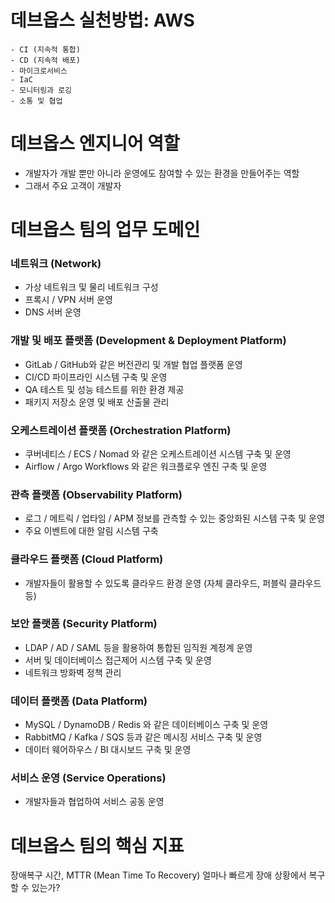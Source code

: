 # 데브옵스 실천방법: AWS
	- CI (지속적 통합)
	- CD (지속적 배포)
	- 마이크로서비스
	- IaC
	- 모니터링과 로깅
	- 소통 및 협업

# 데브옵스 엔지니어 역할
- 개발자가 개발 뿐만 아니라 운영에도 참여할 수 있는 환경을 만들어주는 역할
- 그래서 주요 고객이 개발자

# 데브옵스 팀의 업무 도메인
### 네트워크 (Network) 
- 가상 네트워크 및 물리 네트워크 구성 
- 프록시 / VPN 서버 운영 
- DNS 서버 운영
### 개발 및 배포 플랫폼 (Development & Deployment Platform) 
- GitLab / GitHub와 같은 버전관리 및 개발 협업 플랫폼 운영 
- CI/CD 파이프라인 시스템 구축 및 운영 
- QA 테스트 및 성능 테스트를 위한 환경 제공 
- 패키지 저장소 운영 및 배포 산출물 관리
### 오케스트레이션 플랫폼 (Orchestration Platform) 
- 쿠버네티스 / ECS / Nomad 와 같은 오케스트레이션 시스템 구축 및 운영 
- Airflow / Argo Workflows 와 같은 워크플로우 엔진 구축 및 운영
### 관측 플랫폼 (Observability Platform) 
- 로그 / 메트릭 / 업타임 / APM 정보를 관측할 수 있는 중앙화된 시스템 구축 및 운영 
- 주요 이벤트에 대한 알림 시스템 구축
### 클라우드 플랫폼 (Cloud Platform) 
- 개발자들이 활용할 수 있도록 클라우드 환경 운영 (자체 클라우드, 퍼블릭 클라우드 등)
### 보안 플랫폼 (Security Platform) 
- LDAP / AD / SAML 등을 활용하여 통합된 임직원 계정계 운영 
- 서버 및 데이터베이스 접근제어 시스템 구축 및 운영 
- 네트워크 방화벽 정책 관리
### 데이터 플랫폼 (Data Platform) 
- MySQL / DynamoDB / Redis 와 같은 데이터베이스 구축 및 운영 
- RabbitMQ / Kafka / SQS 등과 같은 메시징 서비스 구축 및 운영 
- 데이터 웨어하우스 / BI 대시보드 구축 및 운영
### 서비스 운영 (Service Operations) 
- 개발자들과 협업하여 서비스 공동 운영

# 데브옵스 팀의 핵심 지표
장애복구 시간, MTTR (Mean Time To Recovery) 얼마나 빠르게 장애 상황에서 복구할 수 있는가?

<!--stackedit_data:
eyJoaXN0b3J5IjpbMTY0NDg4NDAwOCwtMjAxMzY4ODc2Niw2MT
U4MTUxODVdfQ==
-->